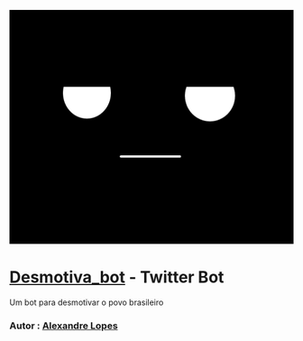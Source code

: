 

![Desmotiva Bot por Alexandre Lopes](https://raw.githubusercontent.com/AlexandreL0pes/desmotiva_bot/master/img/logo.png)

# [Desmotiva_bot](https://twitter.com/desmotiva_bot) - Twitter Bot

Um bot para desmotivar o povo brasileiro


### Autor : **[Alexandre Lopes](https://www.instagram.com/aaaaaaalexandre)**
